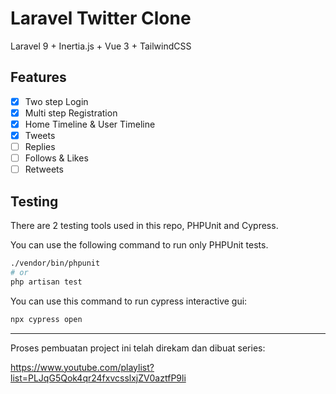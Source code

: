 # Laravel Twitter Clone

Laravel 9 + Inertia.js + Vue 3 + TailwindCSS

## Features

- [x] Two step Login
- [x] Multi step Registration
- [x] Home Timeline & User Timeline
- [x] Tweets
- [ ] Replies
- [ ] Follows & Likes
- [ ] Retweets

## Testing

There are 2 testing tools used in this repo, PHPUnit and Cypress.

You can use the following command to run only PHPUnit tests.

```bash
./vendor/bin/phpunit
# or
php artisan test
```

You can use this command to run cypress interactive gui:

```bash
npx cypress open
```

---

Proses pembuatan project ini telah direkam dan dibuat series:

<https://www.youtube.com/playlist?list=PLJqG5Qok4qr24fxvcsslxjZV0aztfP9li>
